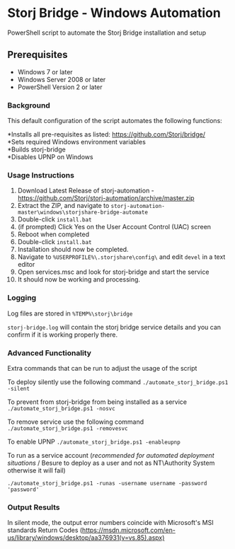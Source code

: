 Storj Bridge - Windows Automation
===============

PowerShell script to automate the Storj Bridge installation and setup

Prerequisites
-------------

* Windows 7 or later  
* Windows Server 2008 or later  
* PowerShell Version 2 or later  

### Background

This default configuration of the script automates the following functions:

*Installs all pre-requisites as listed: <a href="https://github.com/Storj/bridge/">https://github.com/Storj/bridge/</a>  
*Sets required Windows environment variables  
*Builds storj-bridge  
*Disables UPNP on Windows  

### Usage Instructions

1. Download Latest Release of storj-automation - <a href="https://github.com/Storj/storj-automation/archive/master.zip">https://github.com/Storj/storj-automation/archive/master.zip</a>
2. Extract the ZIP, and navigate to `storj-automation-master\windows\storjshare-bridge-automate`
3. Double-click `install.bat`
4. (if prompted) Click Yes on the User Account Control (UAC) screen
5. Reboot when completed
6. Double-click `install.bat`
7. Installation should now be completed.
8. Navigate to `%USERPROFILE%\.storjshare\config\` and edit `devel` in a text editor
9. Open services.msc and look for storj-bridge and start the service
10. It should now be working and processing.

### Logging

Log files are stored in `%TEMP%\storj\bridge`

`storj-bridge.log` will contain the storj bridge service details and you can confirm if it is working properly there.

### Advanced Functionality

Extra commands that can be run to adjust the usage of the script

To deploy silently use the following command
`./automate_storj_bridge.ps1 -silent`

To prevent from storj-bridge from being installed as a service
`./automate_storj_bridge.ps1 -nosvc`

To remove service use the following command
`./automate_storj_bridge.ps1 -removesvc`

To enable UPNP
`./automate_storj_bridge.ps1 -enableupnp`

To run as a service account (*recommended for automated deployment situations* / Besure to deploy as a user and not as NT\Authority System otherwise it will fail)

`./automate_storj_bridge.ps1 -runas -username username -password 'password'`

### Output Results
In silent mode, the output error numbers coincide with Microsoft's MSI standards
Return Codes (https://msdn.microsoft.com/en-us/library/windows/desktop/aa376931(v=vs.85).aspx)
